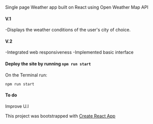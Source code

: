 Single page Weather app built on React using Open Weather Map API

#### V.1

-Displays the weather conditions of the user's city of choice.

#### V.2

-Integrated web responsiveness
-Implemented basic interface

#### Deploy the site by running `npm run start`

On the Terminal run:

```
npm run start
```

#### To do

Improve U.I

This project was bootstrapped with [Create React App](https://github.com/facebookincubator/create-react-app)